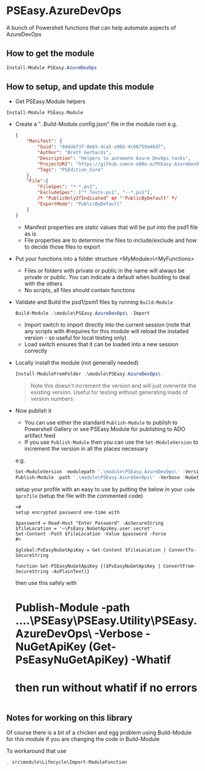 # PSEasy.AzureDevOps

A bunch of Powershell functions that can help automate aspects of AzureDevOps

## How to get the module

``` powershell
Install-Module PSEasy.AzureDevOps
```

## How to setup, and update this module

- Get PSEasy.Module helpers

```
Install-Module PSEasy.Module
```

- Create a "..Build-Module.config.json" file in the module root e.g.

    ``` json
    {
        "Manifest": {
            "Guid": "04dabf3f-0eb5-4ca5-a96b-4c66759a46d7",
            "Author": "Brett Gerhardi",
            "Description": "Helpers to automate Azure DevOps tasks",
            "ProjectURI": "https://github.com/o-o00o-o/PSEasy.AzureDevOps",
            "Tags": "PSEdition_Core"
        },
        "File":{
            "FileSpec": "*-*.ps1",
            "ExcludeSpec": ["*.Tests.ps1", "--*.ps1"],
            /* "PublicOnlyIfIndicated" or "'PublicByDefault" */
            "ExportMode": "PublicByDefault"
        }
    }
    ```

    - Manifest properties are static values that will be put into the psd1 file as is
    - File properties are to determine the files to include/exclude and how to decide those files to export

- Put your functions into a folder structure \<MyModule>\\\<MyFunctions>
    - Files or folders with private or public in the name will always be private or public. You can indicate a default when building to deal with the others
    - No scripts, all files should contain functions

- Validate and Build the psd1/psm1 files by running ```Build-Module```

    ``` powershell
    Build-Module .\module\PSEasy.AzureDevOps\ -Import
    ```

    - Import switch to import directly into the current session (note that any scripts with #requires for this module will reload the installed version - so useful for local testing only)
    - Load switch ensures that it can be loaded into a new session correctly

- Locally install the module (not generally needed)

    ``` powershell
    Install-ModuleFromFolder .\module\PSEasy.AzureDevOps\
    ```

    > Note this doesn't increment the version and will just overwrite the existing version. Useful for testing without generating loads of version numbers

- Now publish it
    - You can use either the standard ```Publish-Module``` to publish to Powershell Gallery or see PSEasy.Module for publishing to ADO artifact feed
    - If you use ```Publish-Module``` then you can use the ```Set-ModuleVersion``` to increment the version in all the places necessary

    e.g.

    ``` powershell
    Set-ModuleVersion -modulepath '.\module\PSEasy.AzureDevOps\' -VersionIncrementType Patch
    Publish-Module -path '.\module\PSEasy.AzureDevOps\' -Verbose -NuGetApiKey 'Your key here' -whatif
    ```

    setup your profile with an easy to use by putting the below in your ```code $profile``` (setup the file with the commented code)
    ```
    <#
    setup encrypted password one-time with

    $password = Read-Host "Enter Password" -AsSecureString
    $fileLocation = '~\PsEasy.NuGetApiKey.user.secret'
    Set-Content -Path $fileLocation -Value $password -Force
    #>

    $global:PsEasyNuGetApiKey = Get-Content $fileLocation | ConvertTo-SecureString

    function Get-PSEasyNuGetApiKey {($PsEasyNuGetApiKey | ConvertFrom-SecureString -AsPlainText)}
    ```

    then use this safely with
    # Publish-Module -path ..\..\PSEasy\PSEasy.Utility\PSEasy.AzureDevOps\ -Verbose -NuGetApiKey (Get-PsEasyNuGetApiKey) -Whatif
    # then run without whatif if no errors
    ```

## Notes for working on this library

Of course there is a bit of a chicken and egg problem using Build-Module for this module if you are changing the code in Build-Module

To workaround that use

``` powershell
. src\module\Lifecycle\Import-ModuleFunction
```
